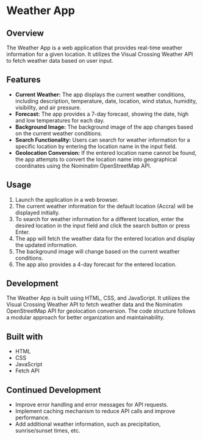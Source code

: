 # Weather App

## Overview

The Weather App is a web application that provides real-time weather information for a given location. It utilizes the Visual Crossing Weather API to fetch weather data based on user input.

## Features

- **Current Weather:** The app displays the current weather conditions, including description, temperature, date, location, wind status, humidity, visibility, and air pressure.
- **Forecast:** The app provides a 7-day forecast, showing the date, high and low temperatures for each day.
- **Background Image:** The background image of the app changes based on the current weather conditions.
- **Search Functionality:** Users can search for weather information for a specific location by entering the location name in the input field.
- **Geolocation Conversion:** If the entered location name cannot be found, the app attempts to convert the location name into geographical coordinates using the Nominatim OpenStreetMap API.

## Usage

1. Launch the application in a web browser.
2. The current weather information for the default location (Accra) will be displayed initially.
3. To search for weather information for a different location, enter the desired location in the input field and click the search button or press Enter.
4. The app will fetch the weather data for the entered location and display the updated information.
5. The background image will change based on the current weather conditions.
6. The app also provides a 4-day forecast for the entered location.

## Development

The Weather App is built using HTML, CSS, and JavaScript. It utilizes the Visual Crossing Weather API to fetch weather data and the Nominatim OpenStreetMap API for geolocation conversion. The code structure follows a modular approach for better organization and maintainability.

## Built with

- HTML
- CSS
- JavaScript
- Fetch API

## Continued Development

- Improve error handling and error messages for API requests.
- Implement caching mechanism to reduce API calls and improve performance.
- Add additional weather information, such as precipitation, sunrise/sunset times, etc.
